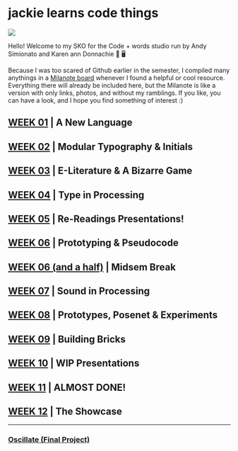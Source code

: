 # jackie learns code things

<img src="angrymonkey.gif">

Hello! Welcome to my SKO for the Code + words studio run by Andy Simionato and Karen ann Donnachie :book: :desktop_computer: 

Because I was too scared of Github earlier in the semester, I compiled many anythings in a [Milanote board](https://app.milanote.com/1K8HVt1SIiPR8B?p=hN70IwOtzhJ) whenever I found a helpful or cool resource. Everything there will already be included here, but the Milanote is like a version with only links, photos, and without my ramblings. If you like, you can have a look, and I hope you find something of interest :)

## [WEEK 01](https://jackieliiu.github.io/CODEWORDS/Week01/) | A New Language
## [WEEK 02](https://jackieliiu.github.io/CODEWORDS/Week02/) | Modular Typography & Initials
## [WEEK 03](https://jackieliiu.github.io/CODEWORDS/Week03/) | E-Literature & A Bizarre Game
## [WEEK 04](https://jackieliiu.github.io/CODEWORDS/Week04/) | Type in Processing 
## [WEEK 05](https://jackieliiu.github.io/CODEWORDS/Week05/) | Re-Readings Presentations!
## [WEEK 06](https://jackieliiu.github.io/CODEWORDS/Week06/) | Prototyping & Pseudocode
## [WEEK 06 (and a half)](https://jackieliiu.github.io/CODEWORDS/Week06andahalf/) | Midsem Break
## [WEEK 07](https://jackieliiu.github.io/CODEWORDS/Week07/) | Sound in Processing
## [WEEK 08](https://jackieliiu.github.io/CODEWORDS/Week08/) | Prototypes, Posenet & Experiments
## [WEEK 09](https://jackieliiu.github.io/CODEWORDS/Week09/) | Building Bricks
## [WEEK 10](https://jackieliiu.github.io/CODEWORDS/Week10/) | WIP Presentations
## [WEEK 11](https://jackieliiu.github.io/CODEWORDS/Week11/) | ALMOST DONE!
## [WEEK 12](https://jackieliiu.github.io/CODEWORDS/Week12/) | The Showcase 

___

### [Oscillate (Final Project)](https://jackieliiu.github.io/CODEWORDS/Week12/OSCILLATE_Final/)

